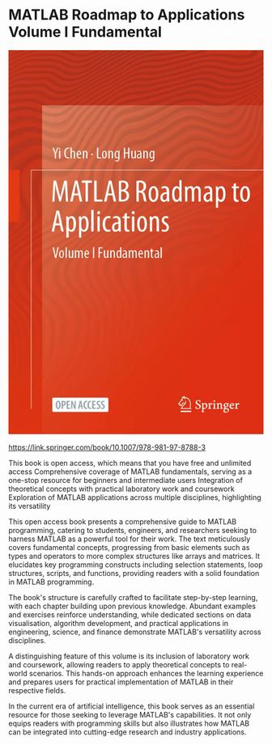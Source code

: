 # MATLAB Roadmap to Applications Volume I Fundamental


![](https://github.com/LeoYiChen/MATLABBook01/blob/main/978-981-97-8788-3.jpg)



https://link.springer.com/book/10.1007/978-981-97-8788-3


This book is open access, which means that you have free and unlimited access
Comprehensive coverage of MATLAB fundamentals, serving as a one-stop resource for beginners and intermediate users
Integration of theoretical concepts with practical laboratory work and coursework
Exploration of MATLAB applications across multiple disciplines, highlighting its versatility

This open access book presents a comprehensive guide to MATLAB programming, catering to students, engineers, and researchers seeking to harness MATLAB as a powerful tool for their work. The text meticulously covers fundamental concepts, progressing from basic elements such as types and operators to more complex structures like arrays and matrices. It elucidates key programming constructs including selection statements, loop structures, scripts, and functions, providing readers with a solid foundation in MATLAB programming.

The book's structure is carefully crafted to facilitate step-by-step learning, with each chapter building upon previous knowledge. Abundant examples and exercises reinforce understanding, while dedicated sections on data visualisation, algorithm development, and practical applications in engineering, science, and finance demonstrate MATLAB's versatility across disciplines.

A distinguishing feature of this volume is its inclusion of laboratory work and coursework, allowing readers to apply theoretical concepts to real-world scenarios. This hands-on approach enhances the learning experience and prepares users for practical implementation of MATLAB in their respective fields.

In the current era of artificial intelligence, this book serves as an essential resource for those seeking to leverage MATLAB's capabilities. It not only equips readers with programming skills but also illustrates how MATLAB can be integrated into cutting-edge research and industry applications.



